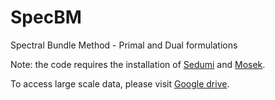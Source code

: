 # SpecBM
Spectral Bundle Method - Primal and Dual formulations

Note: the code requires the installation of [Sedumi](https://sedumi.ie.lehigh.edu/) and [Mosek](https://www.mosek.com/).

To access large scale data, please visit [Google drive](https://drive.google.com/drive/folders/101KqJ56fwcZMuYuTTpwUASnevcnB2frt?usp=drive_link).
